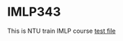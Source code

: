 # IMLP343
This is NTU train IMLP course
[test file](https://github.com/yanjhen/IMLP343/blob/main/Unit01_Crash%20Course%20on%20Python.ipynb)

